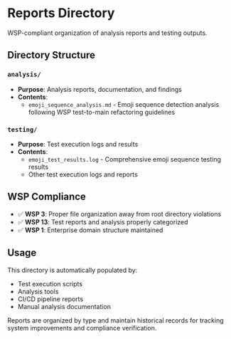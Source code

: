 # Reports Directory

WSP-compliant organization of analysis reports and testing outputs.

## Directory Structure

### `analysis/`
- **Purpose**: Analysis reports, documentation, and findings
- **Contents**: 
  - `emoji_sequence_analysis.md` - Emoji sequence detection analysis following WSP test-to-main refactoring guidelines

### `testing/`
- **Purpose**: Test execution logs and results
- **Contents**:
  - `emoji_test_results.log` - Comprehensive emoji sequence testing results
  - Other test execution logs and reports

## WSP Compliance

- ✅ **WSP 3**: Proper file organization away from root directory violations
- ✅ **WSP 13**: Test reports and analysis properly categorized
- ✅ **WSP 1**: Enterprise domain structure maintained

## Usage

This directory is automatically populated by:
- Test execution scripts
- Analysis tools
- CI/CD pipeline reports
- Manual analysis documentation

Reports are organized by type and maintain historical records for tracking system improvements and compliance verification. 
